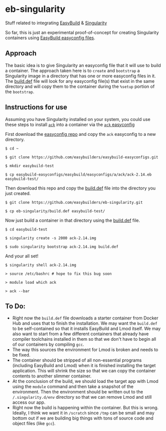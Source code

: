 # eb-singularity                                                                
Stuff related to integrating [EasyBuild](https://github.com/easybuilders/easybuild) &amp; [Singularity](https://github.com/singularityware/singularity)
                                                                                
So far, this is just an experimental proof-of-concept for creating Singularity containers using [EasyBuild easyconfig files](https://github.com/easybuilders/easybuild-easyconfigs).
                                                                                
## Approach                                                                     
The basic idea is to give Singularity an easyconfig file that it will use to build a container. The approach taken here is to `create` and `bootstrap` a Singularity image in a directory that has one or more easyconfig files in it.  The [build.def](/build.def) file will look for any easyconfig file(s) that exist in the same directory and will copy them to the     container during the `%setup` portion of the `bootstrap`.  
                                                                                
## Instructions for use                                                         
Assuming you have Singularity installed on your system, you could use these steps to install [`ack`](https://beyondgrep.com/) into a container via the [`ack` easyconfig](https://github.com/easybuilders/easybuild-easyconfigs/blob/master/easybuild/easyconfigs/a/ack/ack-2.14.eb) 
                                                                                
First download the [easyconfig repo](https://github.com/easybuilders/easybuild-easyconfigs) and copy the `ack` easyconfig to a new directory.
```                                                                             
$ cd ~                                                                          
                                                                                
$ git clone https://github.com/easybuilders/easybuild-easyconfigs.git           
                                                                                
$ mkdir easybuild-test                                                          
                                                                                
$ cp easybuild-easyconfigs/easybuild/easyconfigs/a/ack/ack-2.14.eb easybuild-test/
```                                                                             
Then download this repo and copy the [build.def](/build.def) file into the directory you just created.
```                                                                             
$ git clone https://github.com/easybuilders/eb-singularity.git

$ cp eb-singularity/build.def easybuild-test/                                                                                                               
```
Now just build a container in that directory using the [build.def](/build.def) file.
```
$ cd easybuild-test

$ singularity create -s 2000 ack-2.14.img

$ sudo singularity bootstrap ack-2.14.img build.def
```
And your all set!
```
$ singularity shell ack-2.14.img

> source /etc/bashrc # hope to fix this bug soon

> module load which ack

> ack --bar
```

## To Do:
- Right now the `build.def` file downloads a starter container from Docker Hub and uses that to finish the installation.  We may want the `build.def` to be self-contained so that it installs EasyBuild and Lmod itself.  We may also want to start from a few different containers that already have compiler toolchains installed in them so that we don't have to begin all of our containers by compiling `gcc`.
- The way this sources the environment for Lmod is broken and needs to be fixed.
- The container should be stripped of all non-essential programs (including EasyBuild and Lmod) when it is finished installing the target application.  This will shrink the size so that we can copy the container contents to another slimmer container.  
- At the conclusion of the build, we should load the target app with Lmod using the `module` command and then take a snapshot of the environment.  Then the environment should be written out to the `/.singularity.d/env` directory so that we can remove Lmod and still access our app. 
- Right now the build is happening within the container.  But this is wrong.  Ideally, I think we want it in `/scratch` since `/tmp` can be small and may bottom out if we are building big things with tons of source code and object files (like `gcc`).  
